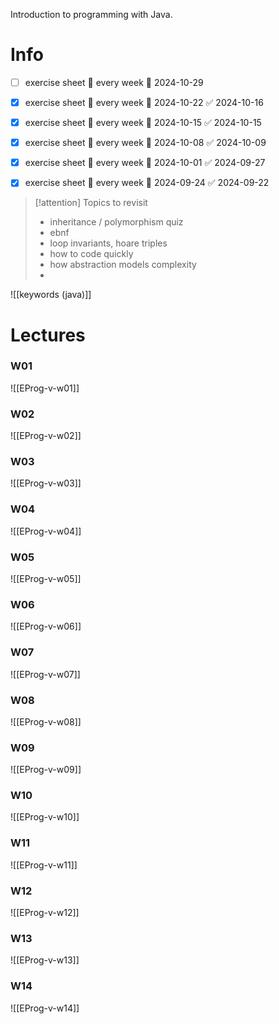 
Introduction to programming with Java.

# Info

- [ ] exercise sheet 🔁 every week 📅 2024-10-29
- [x] exercise sheet 🔁 every week 📅 2024-10-22 ✅ 2024-10-16
- [x] exercise sheet 🔁 every week 📅 2024-10-15 ✅ 2024-10-15
- [x] exercise sheet 🔁 every week 📅 2024-10-08 ✅ 2024-10-09
- [x] exercise sheet 🔁 every week 📅 2024-10-01 ✅ 2024-09-27
- [x] exercise sheet 🔁 every week 📅 2024-09-24 ✅ 2024-09-22


> [!attention] Topics to revisit
> - inheritance / polymorphism quiz
> - ebnf
> - loop invariants, hoare triples
> - how to code quickly
> - how abstraction models complexity
> - 
>   

![[keywords (java)]]

# Lectures

### W01
![[EProg-v-w01]]

### W02
![[EProg-v-w02]]

### W03
![[EProg-v-w03]]

### W04
![[EProg-v-w04]]

### W05
![[EProg-v-w05]]

### W06
![[EProg-v-w06]]

### W07
![[EProg-v-w07]]

### W08
![[EProg-v-w08]]

### W09
![[EProg-v-w09]]

### W10
![[EProg-v-w10]]

### W11
![[EProg-v-w11]]

### W12
![[EProg-v-w12]]

### W13
![[EProg-v-w13]]

### W14
![[EProg-v-w14]]

